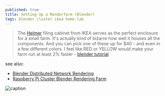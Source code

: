 ```yaml
---
published: true
title: Setting Up a Renderfarm (Blender)
tags: blender cluster ikea home-lab
---
```

> The [Helmer](https://www.ikea.com/us/en/catalog/categories/departments/workspaces/10711/) filing cabinet from IKEA serves as the perfect enclosure for a small farm. It's actually kind of bizarre how well it houses all the components. And you can pick one of these up for $40 - and even in a few different colors. I feel like RED or YELLOW would make your farm run at least 2% faster - [blender tutorial](https://cgcookie.com/tutorial/setting-up-a-renderfarm/)

see also:
- [Blender Distributed Network Rendering](https://arachnoid.com/python/blender_network_render/)
- [Raspberry Pi Cluster Blender Rendering Farm](https://www.youtube.com/watch?v=ze-g97B8cfk)


![caption](https://s3.amazonaws.com/cgcookie-rails/wp-uploads/2013/08/nodeBuild_08-1.jpg)

